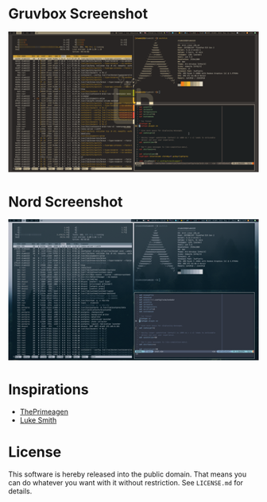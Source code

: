 # Gruvbox Screenshot
![Gruvbox Screenshot](https://github.com/slado122/dotfiles/blob/main/images/screenshots/gruvbox.png)

# Nord Screenshot
![Nord Screenshot](https://github.com/slado122/dotfiles/blob/main/images/screenshots/nord.png)

# Inspirations
+ [ThePrimeagen](https://github.com/awesome-streamers/awesome-streamerrc/tree/master/ThePrimeagen)
+ [Luke Smith](https://github.com/LukeSmithxyz/voidrice)

# License
This software is hereby released into the public domain. That means you can do
whatever you want with it without restriction. See `LICENSE.md` for details.
